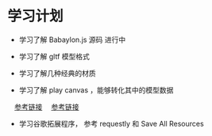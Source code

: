 # 学习计划

* 学习了解 Babaylon.js 源码 进行中

* 学习了解 gltf 模型格式

* 学习了解几种经典的材质

* 学习了解 play canvas ，能够转化其中的模型数据

&emsp;[参考链接](https://z.ghac.cn/)
&emsp;[参考链接](https://crider360.ghac.cn/)

* 学习谷歌拓展程序， 参考 requestly 和 Save All Resources

